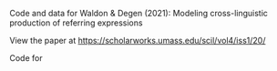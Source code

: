 Code and data for Waldon & Degen (2021): Modeling cross-linguistic production of referring expressions

View the paper at https://scholarworks.umass.edu/scil/vol4/iss1/20/

Code for 